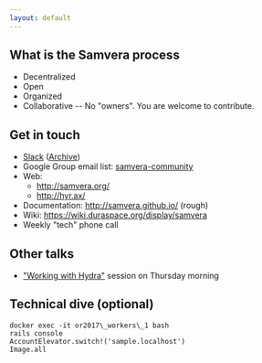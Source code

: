 ```yaml
---
layout: default
---
```


## What is the Samvera process
* Decentralized
* Open
* Organized
* Collaborative -- No "owners". You are welcome to contribute.


## Get in touch
* [Slack](http://slack.projecthydra.org/) \([Archive](http://project-hydra.slackarchive.io/)\)
* Google Group email list: [samvera-community](https://groups.google.com/forum/#!forum/samvera-community)
* Web:
  * http://samvera.org/
  * http://hyr.ax/
* Documentation: http://samvera.github.io/ (rough)
* Wiki: https://wiki.duraspace.org/display/samvera
* Weekly "tech" phone call

## Other talks
* ["Working with Hydra"](https://www.conftool.net/or2017/index.php?page=browseSessions&form_session=247) session on Thursday morning


## Technical dive (optional)
```
docker exec -it or2017\_workers\_1 bash
rails console
AccountElevator.switch!('sample.localhost')
Image.all
```
